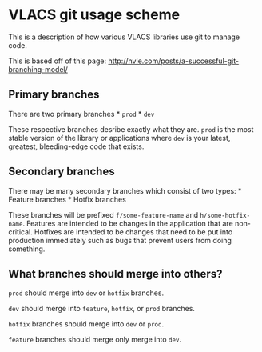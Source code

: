 # VLACS git usage scheme
This is a description of how various VLACS libraries use git to manage code.

This is based off of this page:
http://nvie.com/posts/a-successful-git-branching-model/

## Primary branches
There are two primary branches
    * ```prod```
    * ```dev```

These respective branches desribe exactly what they are. ```prod``` is the most
stable version of the library or applications where ```dev``` is your latest,
greatest, bleeding-edge code that exists.

## Secondary branches
There may be many secondary branches which consist of two types:
    * Feature branches
    * Hotfix branches

These branches will be prefixed ```f/some-feature-name``` and
```h/some-hotfix-name```. Features are intended to be changes in the application
that are non-critical. Hotfixes are intended to be changes that need to be put
into production immediately such as bugs that prevent users from doing
something. 

## What branches should merge into others?
```prod``` should merge into ```dev``` or ```hotfix``` branches.

```dev``` should merge into ```feature```, ```hotfix```, or ```prod``` branches.

```hotfix``` branches should merge into ```dev``` or ```prod```.

```feature``` branches should merge only merge into ```dev```.

